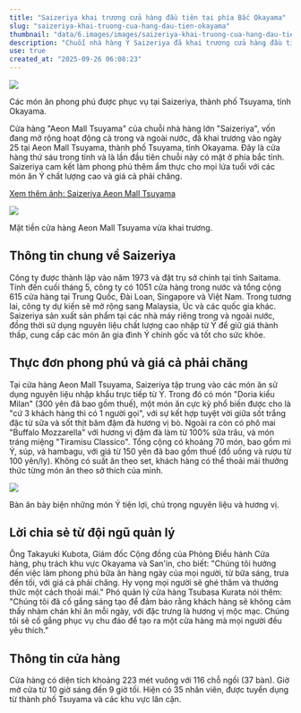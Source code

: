 ```yaml
---
title: "Saizeriya khai trương cửa hàng đầu tiên tại phía Bắc Okayama"
slug: "saizeriya-khai-truong-cua-hang-dau-tien-okayama"
thumbnail: "data/6.images/images/saizeriya-khai-truong-cua-hang-dau-tien-okayama.webp"
description: "Chuỗi nhà hàng Ý Saizeriya đã khai trương cửa hàng đầu tiên tại phía bắc tỉnh Okayama, ở Aeon Mall Tsuyama, cung cấp các món ăn Ý chất lượng với giá cả phải chăng."
use: true
created_at: "2025-09-26 06:08:23"
---
```


![](/images/20250925-00010001-tsuyamanp-000-1-view.webp)

Các món ăn phong phú được phục vụ tại Saizeriya, thành phố Tsuyama, tỉnh Okayama.

Cửa hàng "Aeon Mall Tsuyama" của chuỗi nhà hàng lớn "Saizeriya", vốn đang mở rộng hoạt động cả trong và ngoài nước, đã khai trương vào ngày 25 tại Aeon Mall Tsuyama, thành phố Tsuyama, tỉnh Okayama. Đây là cửa hàng thứ sáu trong tỉnh và là lần đầu tiên chuỗi này có mặt ở phía bắc tỉnh. Saizeriya cam kết làm phong phú thêm ẩm thực cho mọi lứa tuổi với các món ăn Ý chất lượng cao và giá cả phải chăng.

[Xem thêm ảnh: Saizeriya Aeon Mall Tsuyama](https://tsuyamaasahi.co.jp/%E7%9C%8C%E5%8C%97%E5%88%9D%E5%BA%97%E3%80%80%E3%80%8C%E3%82%B5%E3%82%A4%E3%82%BC%E3%83%AA%E3%83%A4%E3%80%8D%E3%80%80%E3%82%A4%E3%82%AA%E3%83%B3%E3%83%A2%E3%83%BC%E3%83%AB%E6%B4%A5%E5%B1%B1/%E3%82%B5%E3%82%A4%E3%82%BC%E3%83%AA%E3%83%A44-min/)

![](/images/20250925-00010001-tsuyamanp-001-1-view.webp)

Mặt tiền cửa hàng Aeon Mall Tsuyama vừa khai trương.

## Thông tin chung về Saizeriya

Công ty được thành lập vào năm 1973 và đặt trụ sở chính tại tỉnh Saitama. Tính đến cuối tháng 5, công ty có 1051 cửa hàng trong nước và tổng cộng 615 cửa hàng tại Trung Quốc, Đài Loan, Singapore và Việt Nam. Trong tương lai, công ty dự kiến sẽ mở rộng sang Malaysia, Úc và các quốc gia khác. Saizeriya sản xuất sản phẩm tại các nhà máy riêng trong và ngoài nước, đồng thời sử dụng nguyên liệu chất lượng cao nhập từ Ý để giữ giá thành thấp, cung cấp các món ăn gia đình Ý chính gốc và tốt cho sức khỏe.

## Thực đơn phong phú và giá cả phải chăng

Tại cửa hàng Aeon Mall Tsuyama, Saizeriya tập trung vào các món ăn sử dụng nguyên liệu nhập khẩu trực tiếp từ Ý. Trong đó có món "Doria kiểu Milan" (300 yên đã bao gồm thuế), một món ăn cực kỳ phổ biến được cho là "cứ 3 khách hàng thì có 1 người gọi", với sự kết hợp tuyệt vời giữa sốt trắng đặc từ sữa và sốt thịt băm đậm đà hương vị bò. Ngoài ra còn có phô mai "Buffalo Mozzarella" với hương vị đậm đà làm từ 100% sữa trâu, và món tráng miệng "Tiramisu Classico". Tổng cộng có khoảng 70 món, bao gồm mì Ý, súp, và hambagu, với giá từ 150 yên đã bao gồm thuế (đồ uống và rượu từ 100 yên/ly). Không có suất ăn theo set, khách hàng có thể thoải mái thưởng thức từng món ăn theo sở thích của mình.

![](/images/20250925-00010001-tsuyamanp-002-1-view.webp)

Bàn ăn bày biện những món Ý tiện lợi, chú trọng nguyên liệu và hương vị.

## Lời chia sẻ từ đội ngũ quản lý

Ông Takayuki Kubota, Giám đốc Cộng đồng của Phòng Điều hành Cửa hàng, phụ trách khu vực Okayama và San'in, cho biết: "Chúng tôi hướng đến việc làm phong phú bữa ăn hàng ngày của mọi người, từ bữa sáng, trưa đến tối, với giá cả phải chăng. Hy vọng mọi người sẽ ghé thăm và thưởng thức một cách thoải mái." Phó quản lý cửa hàng Tsubasa Kurata nói thêm: "Chúng tôi đã cố gắng sáng tạo để đảm bảo rằng khách hàng sẽ không cảm thấy nhàm chán khi ăn mỗi ngày, với đặc trưng là hương vị mộc mạc. Chúng tôi sẽ cố gắng phục vụ chu đáo để tạo ra một cửa hàng mà mọi người đều yêu thích."

## Thông tin cửa hàng

Cửa hàng có diện tích khoảng 223 mét vuông với 116 chỗ ngồi (37 bàn). Giờ mở cửa từ 10 giờ sáng đến 9 giờ tối. Hiện có 35 nhân viên, được tuyển dụng từ thành phố Tsuyama và các khu vực lân cận.